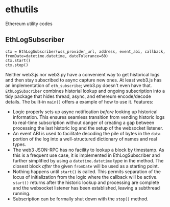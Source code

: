 # ethutils
Ethereum utility codes

## EthLogSubscriber

```
ctx = EthLogSubscriber(wss_provider_url, address, event_abi, callback, fromDate=datetime.datetime, dateTolerance=60)
ctx.start()
ctx.stop()
```

Neither web3.js nor web3.py have a convenient way to get historical logs and
then stay subscribed to async capture new ones.  At least web3.js has an
implementation of `eth_subscribe`; web3.py doesn't even have that.
`EthLogSubscriber` combines historial lookup and ongoing subscription into a
tidy package that hides thread, async, and ethereum encode/decode details.
The built-in `main()` offers a example of how to use it.  Features:

 *  Logic properly sets up async notification *before* looking up historical
    information.   This ensures seamless transition from vending historic logs
    to real-time subscription without danger of creating a gap between
    processing the last historic log and the setup of the websocket listener.
 *  An event ABI is used to facilitate decoding the pile of bytes in the
    `data` portion of the log into a well-structured dictionary of names and
    real types.
 *  The web3 JSON-RPC has no facility to lookup a block by timestamp.  As this
    is a frequent use case, it is implemented in EthLogSubscriber and further
    simplified by using a `datetime.datetime` type in the method.  The closest
    block *after* the given `fromDate` will be used as a starting point.
 *  Nothing happens until `start()` is called.   This permits separation of the
    locus of initialization from the logic where the callback will be active.
    `start()` returns after the historic lookup and processing are complete and
    the websocket listener has been established, leaving a subthread running.
 *  Subscription can be formally shut down with the `stop()` method. 